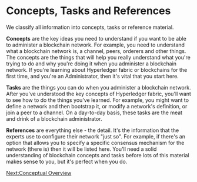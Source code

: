 # Concepts, Tasks and References

We classify all information into concepts, tasks or reference material.

**Concepts** are the key ideas you need to understand if you want to be able to administer a blockchain network.  For example, you need to understand what a blockchain network is, a channel, peers, orderers and other things. The concepts are the things that will help you really understand what you're trying to do and why you're doing it when you administer a blockchain network.  If you're learning about Hyperledger fabric or blockchains for the first time, and you're an Administrator, then it's vital that you start here.  

**Tasks** are the things you can do when you administer a blockchain network.  After you've understood the key concepts of Hyperledger fabric, you'll want to see how to do the things you've learned.  For example, you might want to define a network and then bootstrap it, or modify a network's definition, or join a peer to a channel. On a day-to-day basis, these tasks are the meat and drink of a blockchain administrator.

**References** are everything else - the detail.  It's the information that the experts use to configure their network "just so".  For example, if there's an option that allows you to specify a specific consensus mechanism for the network (there is) then it will be listed here. You'll need a solid understanding of blockchain concepts and tasks before lots of this material makes sense to you, but it's perfect when you do.

[Next:Conceptual Overview](./ConceptualOverview.md)
